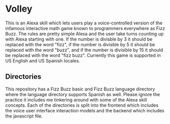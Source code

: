 # Volley
This is an Alexa skill which lets users play a voice-controlled version of the infamous interactive math game known to programmers everywhere as Fizz Buzz. The rules are pretty simple Alexa and the user take turns counting up with Alexa starting with one. If the number is divisble by 3 it should be replaced with the word "fizz", if the number is divisble by 5 it should be replaced with the word "buzz", and if the number is divisible by 15 it should be replaced with the word "fizz buzz".
Currently this game is supported in US English and US Spanish locales. 
## Directories
This repository has a Fizz Buzz basic and Fizz Buzz language directory where the language directory supports Spanish as well. Please ignore the practice it includes me tinkering around with some of the Alexa skill concepts. Each of the directories is split into the frontend which includes the voice user interface interaction models and the backend which includes the javascript file.  
